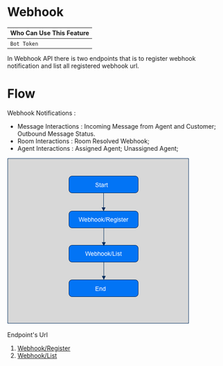 # Webhook

Who Can Use This Feature |
--------- |
`Bot Token`  |
 

In Webhook API there is two endpoints that is to register webhook notification and list all registered webhook url.

# Flow

Webhook Notifications :
- Message Interactions : Incoming Message from Agent and Customer; Outbound Message Status.
- Room Interactions : Room Resolved Webhook;
- Agent Interactions : Assigned Agent; Unassigned Agent;

![chatbot-flow-webhook](../../assets/images/chatbot-flow-webhook.png "Flow Webhook")

Endpoint's Url

1. [Webhook/Register](../Webhook-API/Message-Interaction.md)
2. [Webhook/List](../Webhook-API/Message-Interaction.md#response)